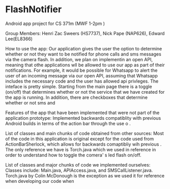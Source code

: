 FlashNotifier
=============

Android app project for CS 371m (MWF 1-2pm )

Group Members: Henri Zac Sweers (HS7737), Nick Pape (NAP626), Edward Lee(EL8366)

How to use the app: 
Our application gives the user the option to determine whether or not they want to be notified for phone calls and 
sms messages via the camera flash. In addition, we plan on implementin an open API, meaning that othe applications
wll be allowed to use our app as part of their notifications. For example, it would be possible for Whatsapp to alert
the user of an incoming message via our open API, assuming that Whatsapp includes the necessary code and the user has
allowed api privleges. The inteface is pretty simple. Starting from the main page there is a toggle (on/off) that 
determines whether or not the service that we have created for the app is running. In addition, there are checkboxes 
that determine whether or not sms and 

Features of the app that have been implemented that were not part of the application prototype:
Implemented backwards compatiblity with previous Android builds in terms of the action bar through the use o . 

List of classes and main chunks of code obtained from other sources:
Most of the code in this application is original except for the code used from ActionBarSherlock, which allows for
backwards comaptibliy wih previous . 
The only reference we have is Torch.java which we used in reference in order
to understand how to toggle the comera' s led flash on/off.

List of classes and major chunks of code we implemented ourselves: 
Classes include: Main.java, APIAccess.java, and SMSCallListener.java. Torch.java by Colin McDonough is the exception 
as we used it for reference when developing our code when
